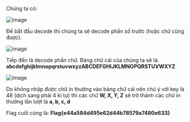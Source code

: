 Chúng ta có: 

![image](https://user-images.githubusercontent.com/72268643/149792507-26573ed5-6dd0-45e2-9e7b-80b61464ba2b.png)

Để bắt đầu decode thì chúng ta sẽ decode phần số trước (hoặc chữ cũng được). 

![image](https://user-images.githubusercontent.com/72268643/149793496-fc8e2d2e-b492-4e94-9570-f2ad07d1626f.png)

Tiếp đến là decode phần chữ. Bảng chữ cái của chúng ta sẽ là: **abcdefghijklmnopqrstuvwxyzABCDEFGHIJKLMNOPQRSTUVWXYZ**

![image](https://user-images.githubusercontent.com/72268643/149794865-837e3526-807d-4dce-9de7-6fa4e6f03934.png)

Do không nhập được chữ in thường vào bảng chữ cái nên chú ý với key là 48 (dịch sang phải 4 kí tự) thì các chữ **W, X, Y, Z** sẽ trở thành các chữ in thường lần lượt là **a, b, c, d**

Flag cuối cùng là: **Flag{e44a584d495e62d44b78579a7480e633}**
